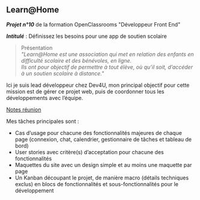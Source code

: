## Learn@Home

***Projet n°10*** de la formation OpenClassrooms "Développeur Front End"

***Intitulé*** : Définissez les besoins pour une app de soutien scolaire


> Présentation<br>
> *"Learn@Home est une association qui met en relation des enfants en difficulté scolaire et des bénévoles, en ligne.<br>
> Ils ont pour objectif de permettre à tout élève, où qu’il soit, d’accéder à un soutien scolaire à distance."*


Ici je suis lead développeur chez Dev4U, mon principal objectif pour cette mission est de gérer ce projet web, puis de coordonner tous les développements avec l’équipe.

[Notes réunion](https://s3-eu-west-1.amazonaws.com/course.oc-static.com/projects/Front-End+V2/P8+-+Gestion+de+projet/Notes+-+Re%CC%81union+Learn%40Home.pdf)

Mes tâches principales sont :
- Cas d’usage pour chacune des fonctionnalités majeures de chaque page (connexion, chat, calendrier, gestionnaire de tâches et tableau de bord)
- User stories avec critère(s) d’acceptation pour chacune des fonctionnalités
- Maquettes du site avec un design simple et au moins une maquette par page
- Un Kanban découpant le projet, de manière macro (détails techniques exclus) en blocs de fonctionnalités et sous-fonctionnalités pour le développement

